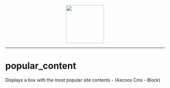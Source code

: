<p align="center"><img src="https://dl.ascoos.com/images/ascoos.png" height=120 /></p>

<hr />

# popular_content
Displays a box with the most popular site contents - (Ascoos Cms - Block)
